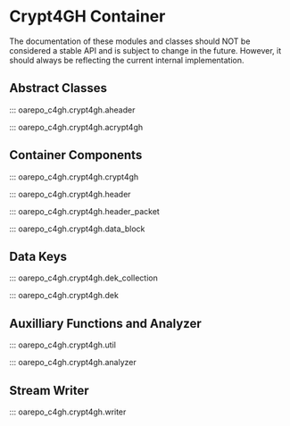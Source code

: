 Crypt4GH Container
==================

The documentation of these modules and classes should NOT be
considered a stable API and is subject to change in the
future. However, it should always be reflecting the current internal
implementation.

Abstract Classes
----------------

::: oarepo_c4gh.crypt4gh.aheader

::: oarepo_c4gh.crypt4gh.acrypt4gh

Container Components
--------------------

::: oarepo_c4gh.crypt4gh.crypt4gh

::: oarepo_c4gh.crypt4gh.header

::: oarepo_c4gh.crypt4gh.header_packet

::: oarepo_c4gh.crypt4gh.data_block

Data Keys
---------

::: oarepo_c4gh.crypt4gh.dek_collection

::: oarepo_c4gh.crypt4gh.dek

Auxilliary Functions and Analyzer
---------------------------------

::: oarepo_c4gh.crypt4gh.util

::: oarepo_c4gh.crypt4gh.analyzer

Stream Writer
-------------

::: oarepo_c4gh.crypt4gh.writer
